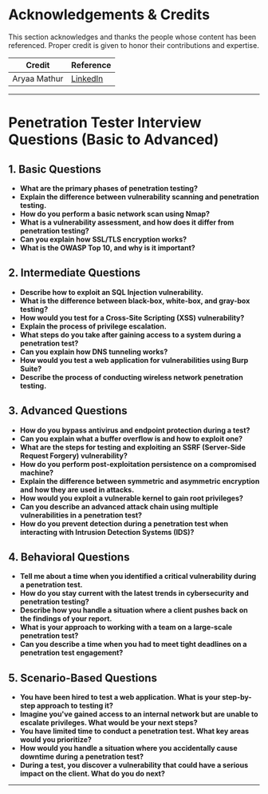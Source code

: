 
# Acknowledgements & Credits
This section acknowledges and thanks the people whose content has been referenced. Proper credit is given to honor their contributions and expertise.

| **Credit**          | **Reference**                                |
|---------------------|----------------------------------------------|
| Aryaa Mathur     | [LinkedIn](https://www.linkedin.com/in/aryaacybersec/) |


---

# Penetration Tester Interview Questions (Basic to Advanced)

## 1. Basic Questions

- **What are the primary phases of penetration testing?**
- **Explain the difference between vulnerability scanning and penetration testing.**
- **How do you perform a basic network scan using Nmap?**
- **What is a vulnerability assessment, and how does it differ from penetration testing?**
- **Can you explain how SSL/TLS encryption works?**
- **What is the OWASP Top 10, and why is it important?**

## 2. Intermediate Questions

- **Describe how to exploit an SQL Injection vulnerability.**
- **What is the difference between black-box, white-box, and gray-box testing?**
- **How would you test for a Cross-Site Scripting (XSS) vulnerability?**
- **Explain the process of privilege escalation.**
- **What steps do you take after gaining access to a system during a penetration test?**
- **Can you explain how DNS tunneling works?**
- **How would you test a web application for vulnerabilities using Burp Suite?**
- **Describe the process of conducting wireless network penetration testing.**

## 3. Advanced Questions

- **How do you bypass antivirus and endpoint protection during a test?**
- **Can you explain what a buffer overflow is and how to exploit one?**
- **What are the steps for testing and exploiting an SSRF (Server-Side Request Forgery) vulnerability?**
- **How do you perform post-exploitation persistence on a compromised machine?**
- **Explain the difference between symmetric and asymmetric encryption and how they are used in attacks.**
- **How would you exploit a vulnerable kernel to gain root privileges?**
- **Can you describe an advanced attack chain using multiple vulnerabilities in a penetration test?**
- **How do you prevent detection during a penetration test when interacting with Intrusion Detection Systems (IDS)?**

## 4. Behavioral Questions

- **Tell me about a time when you identified a critical vulnerability during a penetration test.**
- **How do you stay current with the latest trends in cybersecurity and penetration testing?**
- **Describe how you handle a situation where a client pushes back on the findings of your report.**
- **What is your approach to working with a team on a large-scale penetration test?**
- **Can you describe a time when you had to meet tight deadlines on a penetration test engagement?**

## 5. Scenario-Based Questions

- **You have been hired to test a web application. What is your step-by-step approach to testing it?**
- **Imagine you've gained access to an internal network but are unable to escalate privileges. What would be your next steps?**
- **You have limited time to conduct a penetration test. What key areas would you prioritize?**
- **How would you handle a situation where you accidentally cause downtime during a penetration test?**
- **During a test, you discover a vulnerability that could have a serious impact on the client. What do you do next?**

---
